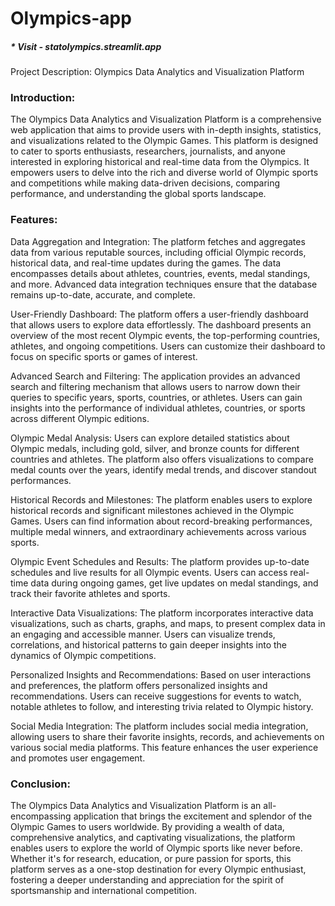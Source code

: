 # Olympics-app

##### * Visit - statolympics.streamlit.app

Project Description: Olympics Data Analytics and Visualization Platform

### Introduction:
The Olympics Data Analytics and Visualization Platform is a comprehensive web application that aims to provide users with in-depth insights, statistics, and visualizations related to the Olympic Games. This platform is designed to cater to sports enthusiasts, researchers, journalists, and anyone interested in exploring historical and real-time data from the Olympics. It empowers users to delve into the rich and diverse world of Olympic sports and competitions while making data-driven decisions, comparing performance, and understanding the global sports landscape.

### Features:

Data Aggregation and Integration:
The platform fetches and aggregates data from various reputable sources, including official Olympic records, historical data, and real-time updates during the games. The data encompasses details about athletes, countries, events, medal standings, and more. Advanced data integration techniques ensure that the database remains up-to-date, accurate, and complete.

User-Friendly Dashboard:
The platform offers a user-friendly dashboard that allows users to explore data effortlessly. The dashboard presents an overview of the most recent Olympic events, the top-performing countries, athletes, and ongoing competitions. Users can customize their dashboard to focus on specific sports or games of interest.

Advanced Search and Filtering:
The application provides an advanced search and filtering mechanism that allows users to narrow down their queries to specific years, sports, countries, or athletes. Users can gain insights into the performance of individual athletes, countries, or sports across different Olympic editions.

Olympic Medal Analysis:
Users can explore detailed statistics about Olympic medals, including gold, silver, and bronze counts for different countries and athletes. The platform also offers visualizations to compare medal counts over the years, identify medal trends, and discover standout performances.

Historical Records and Milestones:
The platform enables users to explore historical records and significant milestones achieved in the Olympic Games. Users can find information about record-breaking performances, multiple medal winners, and extraordinary achievements across various sports.

Olympic Event Schedules and Results:
The platform provides up-to-date schedules and live results for all Olympic events. Users can access real-time data during ongoing games, get live updates on medal standings, and track their favorite athletes and sports.

Interactive Data Visualizations:
The platform incorporates interactive data visualizations, such as charts, graphs, and maps, to present complex data in an engaging and accessible manner. Users can visualize trends, correlations, and historical patterns to gain deeper insights into the dynamics of Olympic competitions.

Personalized Insights and Recommendations:
Based on user interactions and preferences, the platform offers personalized insights and recommendations. Users can receive suggestions for events to watch, notable athletes to follow, and interesting trivia related to Olympic history.

Social Media Integration:
The platform includes social media integration, allowing users to share their favorite insights, records, and achievements on various social media platforms. This feature enhances the user experience and promotes user engagement.

### Conclusion:
The Olympics Data Analytics and Visualization Platform is an all-encompassing application that brings the excitement and splendor of the Olympic Games to users worldwide. By providing a wealth of data, comprehensive analytics, and captivating visualizations, the platform enables users to explore the world of Olympic sports like never before. Whether it's for research, education, or pure passion for sports, this platform serves as a one-stop destination for every Olympic enthusiast, fostering a deeper understanding and appreciation for the spirit of sportsmanship and international competition.
 
